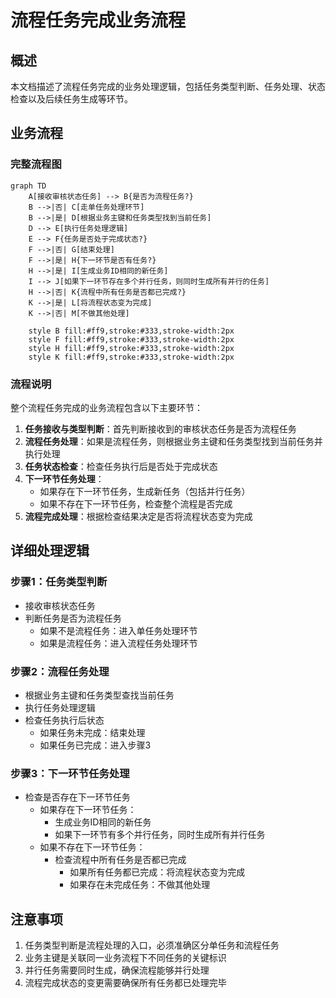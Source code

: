 # 流程任务完成业务流程

## 概述
本文档描述了流程任务完成的业务处理逻辑，包括任务类型判断、任务处理、状态检查以及后续任务生成等环节。

## 业务流程

### 完整流程图

```mermaid
graph TD
    A[接收审核状态任务] --> B{是否为流程任务?}
    B -->|否| C[走单任务处理环节]
    B -->|是| D[根据业务主键和任务类型找到当前任务]
    D --> E[执行任务处理逻辑]
    E --> F{任务是否处于完成状态?}
    F -->|否| G[结束处理]
    F -->|是| H{下一环节是否有任务?}
    H -->|是| I[生成业务ID相同的新任务]
    I --> J[如果下一环节存在多个并行任务，则同时生成所有并行的任务]
    H -->|否| K{流程中所有任务是否都已完成?}
    K -->|是| L[将流程状态变为完成]
    K -->|否| M[不做其他处理]
    
    style B fill:#ff9,stroke:#333,stroke-width:2px
    style F fill:#ff9,stroke:#333,stroke-width:2px
    style H fill:#ff9,stroke:#333,stroke-width:2px
    style K fill:#ff9,stroke:#333,stroke-width:2px
```

### 流程说明

整个流程任务完成的业务流程包含以下主要环节：

1. **任务接收与类型判断**：首先判断接收到的审核状态任务是否为流程任务
2. **流程任务处理**：如果是流程任务，则根据业务主键和任务类型找到当前任务并执行处理
3. **任务状态检查**：检查任务执行后是否处于完成状态
4. **下一环节任务处理**：
   - 如果存在下一环节任务，生成新任务（包括并行任务）
   - 如果不存在下一环节任务，检查整个流程是否完成
5. **流程完成处理**：根据检查结果决定是否将流程状态变为完成

## 详细处理逻辑

### 步骤1：任务类型判断
- 接收审核状态任务
- 判断任务是否为流程任务
  - 如果不是流程任务：进入单任务处理环节
  - 如果是流程任务：进入流程任务处理环节

### 步骤2：流程任务处理
- 根据业务主键和任务类型查找当前任务
- 执行任务处理逻辑
- 检查任务执行后状态
  - 如果任务未完成：结束处理
  - 如果任务已完成：进入步骤3

### 步骤3：下一环节任务处理
- 检查是否存在下一环节任务
  - 如果存在下一环节任务：
    - 生成业务ID相同的新任务
    - 如果下一环节有多个并行任务，同时生成所有并行任务
  - 如果不存在下一环节任务：
    - 检查流程中所有任务是否都已完成
      - 如果所有任务都已完成：将流程状态变为完成
      - 如果存在未完成任务：不做其他处理

## 注意事项

1. 任务类型判断是流程处理的入口，必须准确区分单任务和流程任务
2. 业务主键是关联同一业务流程下不同任务的关键标识
3. 并行任务需要同时生成，确保流程能够并行处理
4. 流程完成状态的变更需要确保所有任务都已处理完毕